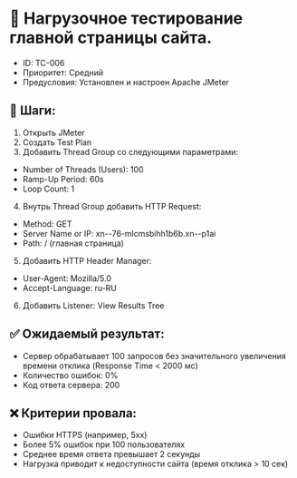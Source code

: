 # 🧪 Нагрузочное тестирование главной страницы сайта.
- ID: TC-006
- Приоритет: Средний
- Предусловия: Установлен и настроен Apache JMeter

 ## 🔄 Шаги:
1. Открыть JMeter
2. Создать Test Plan
3. Добавить Thread Group со следующими параметрами:
 - Number of Threads (Users): 100 
 - Ramp-Up Period: 60s
 - Loop Count: 1
4. Внутрь Thread Group добавить HTTP Request:
 - Method: GET
 - Server Name or IP: xn--76-mlcmsbihh1b6b.xn--p1ai
 - Path: / (главная страница)
5. Добавить HTTP Header Manager:
 - User-Agent: Mozilla/5.0
 - Accept-Language: ru-RU
6. Добавить Listener: View Results Tree

## ✅ Ожидаемый результат:
 - Сервер обрабатывает 100 запросов без значительного увеличения времени отклика (Response Time < 2000 мс)
 - Количество ошибок: 0%
 - Код ответа сервера: 200

## ❌ Критерии провала:
- Ошибки HTTPS (например, 5xx)
- Более 5% ошибок при 100 пользователях
- Среднее время ответа превышает 2 секунды
- Нагрузка приводит к недоступности сайта (время отклика > 10 сек)
